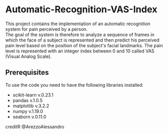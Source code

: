 # Automatic-Recognition-VAS-Index

This project contains the implementation of an automatic recognition system for pain perceived by a person. <br>
The goal of the system is therefore to analyze a sequence of frames in which the face of a subject is represented 
and then predict his perceived pain level based on the position of the subject's facial landmarks. 
The pain level is represented with an integer index between 0 and 10 called VAS (Visual Analog Scale).

<h2>Prerequisites</h2>
To use the code you need to have the following libraries installed:
<ul>
  <li>scikit-learn v.0.23.1</li>
  <li>pandas v.1.0.5</li>
  <li>matplotlib v.3.2.2</li>
  <li>numpy v.1.19.0</li>
  <li>seaborn v.0.11.0</li>
</ul>

creditR @ArezzoAlessandro
